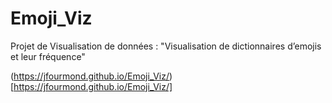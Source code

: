 # Emoji_Viz
Projet de Visualisation de données : "Visualisation de dictionnaires d’emojis et leur fréquence"

(https://jfourmond.github.io/Emoji_Viz/)[https://jfourmond.github.io/Emoji_Viz/]
